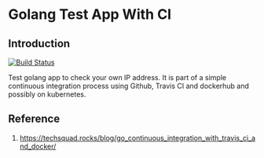 # Golang Test App With CI

## Introduction

[![Build Status](https://travis-ci.org/robincher/golang-whatismyip.svg?branch=master)](https://travis-ci.org/robincher/golang-whatismyip)

Test golang app to check your own IP address. It is part of a simple continuous integration process using Github, Travis CI and dockerhub and possibly on kubernetes.

## Reference

1. https://techsquad.rocks/blog/go_continuous_integration_with_travis_ci_and_docker/
